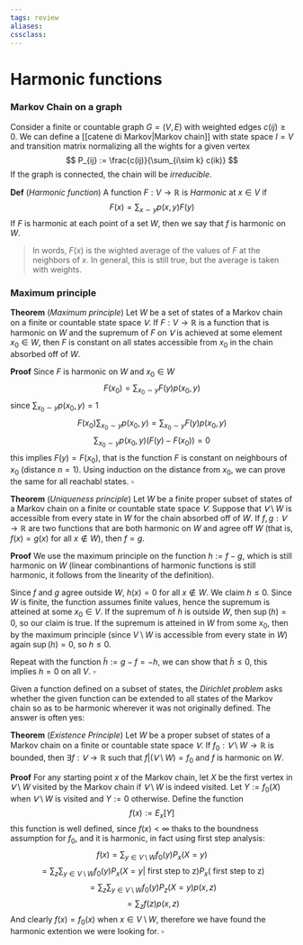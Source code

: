 ```yaml
---
tags: review
aliases:
cssclass:
---
```

 
# Harmonic functions

### Markov Chain on a graph
Consider a finite or countable graph $G = (V,E)$ with weighted edges $c(ij) \geq 0$. We can define a [[catene di Markov|Markov chain]] with state space $I = V$ and transition matrix normalizing all the wights for a given vertex
$$
P_{ij} := \frac{c(ij)}{\sum_{i\sim k} c(ik)}
$$
If the graph is connected, the chain will be _irreducible_.

**Def** (_Harmonic function_)
A function $F : V \to \mathbb{R}$ is _Harmonic_ at $x \in V$ if
$$
F(x) = \sum_{x \sim y} p(x,y)F(y)
$$
If $F$ is harmonic at each point of a set $W$, then we say that $f$ is harmonic on $W$.

>In words, $F(x)$ is the wighted average of the values of $F$ at the neighbors of $x$. In general, this is still true, but the average is taken with weights. 

### Maximum principle

**Theorem** (_Maximum principle_) Let $W$ be a set of states of a Markov chain on a finite or countable state space $𝖵$. If $F : V \to\mathbb{R}$ is a function that is harmonic on $W$ and the supremum of $F$ on $𝖵$ is achieved at some element $x_0 \in W$, then $F$ is constant on all states accessible from $x_0$ in the chain absorbed off of $W$.

**Proof** Since $F$ is harmonic on $W$ and $x_0 \in W$
$$
F(x_0) = \sum_{x_0 \sim y} F(y)p(x_0,y)
$$
since $\sum_{x_0 \sim y}p(x_0,y)=1$ 
$$
F(x_0)\sum_{x_0\sim y} p(x_0,y) = \sum_{x_0 \sim y} F(y)p(x_0,y)
$$
$$
\sum_{x_0\sim y} p(x_0,y)(F(y)-F(x_0))=0
$$
this implies $F(y)=F(x_0)$, that is the function $F$ is constant on neighbours of $x_0$ (distance $n = 1$). Using induction on the distance from $x_0$, we can prove the same for all reachabl states. $\square$

**Theorem** (_Uniqueness principle_) Let $W$ be a finite proper subset of states of a Markov chain on a finite or countable state space $𝖵$. Suppose that $𝖵 \setminus W$ is accessible from every state in $W$ for the chain absorbed off of $W$. If $f , g: 𝖵 \to \mathbb{R}$ are two functions that are both harmonic on $W$ and agree off $W$ (that is, $f(x) = g(x)$ for all $x \notin W$), then $f = g$.

**Proof** We use the maximum principle on the function $h := f-g$, which is still harmonic on $W$ (linear combinantions of harmonic functions is still harmonic, it follows from the linearity of the definition).

Since $f$ and $g$ agree outside $W$, $h(x) = 0$ for all $x \notin W$. We claim $h \leq 0$. Since $W$ is finite, the function assumes finite values, hence the supremum is atteined at some $x_0 \in V$. If the supremum of $h$ is outside $W$, then $\sup(h) = 0$, so our claim is true. 
If the supremum is atteined in $W$ from some $x_0$, then by the maximum principle (since $V \setminus W$ is accessible from every state in $W$) again $\sup(h) = 0$, so $h \leq 0$. 

Repeat with the function $\tilde h := g-f = -h$, we can show that $\tilde h \leq 0$, this implies $h = 0$ on all $V$. $\square$

Given a function defined on a subset of states, the _Dirichlet problem_ asks whether the given function can be extended to all states of the Markov chain so as to be harmonic wherever it was not originally defined. The answer is often yes:

**Theorem** (_Existence Principle_) Let $W$ be a proper subset of states of a Markov chain on a finite or countable state space $𝖵$. If $f_0 : 𝖵 \setminus W \to \mathbb{R}$ is bounded, then $\exists f : 𝖵 \to \mathbb{R}$  such that $f \vert(𝖵 \setminus W) = f_0$ and $f$ is harmonic on $W$.

**Proof** For any starting point $x$ of the Markov chain, let $X$ be the first vertex in $𝖵 \setminus W$ visited by the Markov chain if $𝖵 \setminus W$ is indeed visited. Let $Y := f_0(X)$ when $𝖵 \setminus W$ is visited and $Y := 0$ otherwise. Define the function
$$
f (x) := E_x[Y]
$$
this function is well defined, since $f(x) < \infty$ thaks to the boundness assumption for $f_0$, and it is harmonic, in fact using first step analysis:
$$
f(x) = \sum_{y \in V \setminus W} f_0(y)P_x(X=y)
$$
$$
= \sum_{z}\sum_{y \in V \setminus W} f_0(y)P_x(X=y| \text{ first step to z})P_x(\text{ first step to z})
$$
$$
= \sum_{z}\sum_{y \in V \setminus W} f_0(y)P_z(X=y)p(x,z)
$$
$$
= \sum_z f(z) p(x,z)
$$
And clearly $f(x)=f_0(x)$ when $x \in V\setminus W$, therefore we have found the harmonic extention we were looking for. $\square$
